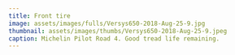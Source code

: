 ```yaml
---
title: Front tire
image: assets/images/fulls/Versys650-2018-Aug-25-9.jpg
thumbnail: assets/images/thumbs/Versys650-2018-Aug-25-9.jpeg
caption: Michelin Pilot Road 4. Good tread life remaining.
---
```

